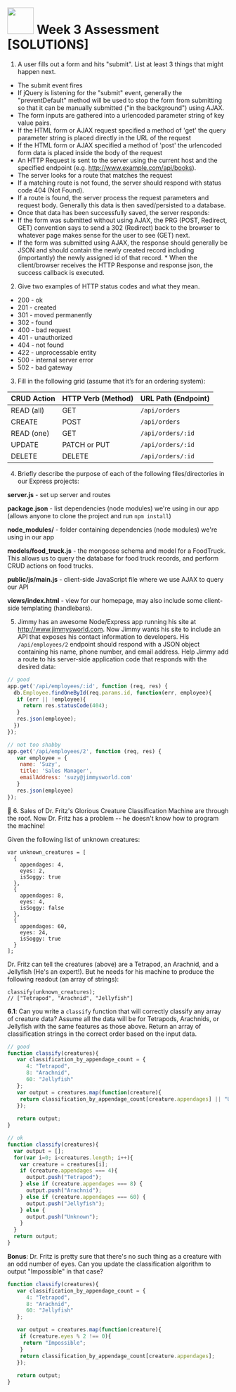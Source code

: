 # <img src="https://cloud.githubusercontent.com/assets/7833470/10899314/63829980-8188-11e5-8cdd-4ded5bcb6e36.png" height="60"> Week 3 Assessment [SOLUTIONS]

1. A user fills out a form and hits "submit". List at least 3 things that might happen next.

  * The submit event fires
   * If jQuery is listening for the "submit" event, generally the "preventDefault" method will be used to stop the form from submitting so that it can be manually submitted ("in the background") using AJAX.
  * The form inputs are gathered into a urlencoded parameter string of key value pairs.
   * If the HTML form or AJAX request specified a method of 'get' the query parameter string is placed directly in the URL of the request
   * If the HTML form or AJAX specified a method of 'post' the urlencoded form data is placed inside the body of the request
  * An HTTP Request is sent to the server using the current host and the specified endpoint (e.g. http://www.example.com/api/books).
  * The server looks for a route that matches the request
  * If a matching route is not found, the server should respond with status code 404 (Not Found).
  * If a route is found, the server process the request parameters and request body. Generally this data is then saved/persisted to a database.
  * Once that data has been successfully saved, the server responds:
   * If the form was submitted without using AJAX, the PRG (POST, Redirect, GET) convention says to send a 302 (Redirect) back to the browser to whatever page makes sense for the user to see (GET) next.
   * If the form was submitted using AJAX, the response should generally be JSON and should contain the newly created record including (importantly) the newly assigned id of that record.
    * When the client/browser receives the HTTP Response and response json, the success callback is executed.

2. Give two examples of HTTP status codes and what they mean.

  * 200 - ok
  * 201 - created
  * 301 - moved permanently
  * 302 - found
  * 400 - bad request
  * 401 - unauthorized
  * 404 - not found
  * 422 - unprocessable entity
  * 500 - internal server error
  * 502 - bad gateway

3. Fill in the following grid (assume that it’s for an ordering system):

  | CRUD Action | HTTP Verb (Method) | URL Path (Endpoint) |
  | :--- | :--- | :--- |
  | READ (all) | GET | `/api/orders` |
  | CREATE | POST | `/api/orders` |
  | READ (one) | GET | `/api/orders/:id` |
  | UPDATE | PATCH or PUT | `/api/orders/:id` |
  | DELETE | DELETE | `/api/orders/:id` |

4. Briefly describe the purpose of each of the following files/directories in our Express projects:

  **server.js** - set up server and routes

  **package.json** - list dependencies (node modules) we're using in our app (allows anyone to clone the project and run `npm install`)

  **node_modules/** - folder containing dependencies (node modules) we're using in our app
  
  **models/food_truck.js**  - the mongoose schema and model for a FoodTruck. This allows us to query the database for food truck records, and perform CRUD actions on food trucks.

  **public/js/main.js** - client-side JavaScript file where we use AJAX to query our API

  **views/index.html** - view for our homepage, may also include some client-side templating (handlebars).

5. Jimmy has an awesome Node/Express app running his site at http://www.jimmysworld.com. Now Jimmy wants his site to include an API that exposes his contact information to developers. His `/api/employees/2` endpoint should respond with a JSON object containing his name, phone number, and email address. Help Jimmy add a route to his server-side application code that responds with the desired data:

  ```js
  // good
  app.get('/api/employees/:id', function (req, res) {
    db.Employee.findOneById(req.params.id, function(err, employee){
     if (err || !employee){
       return res.statusCode(404);
     }
     res.json(employee);
    })
  });
  
  // not too shabby
  app.get('/api/employees/2', function (req, res) {
     var employee = {
      name: 'Suzy',
      title: 'Sales Manager',
      emailAddress: 'suzy@jimmysworld.com'
     }
     res.json(employee)
  });

  ```

6. Sales of Dr. Fritz's Glorious Creature Classification Machine are through the roof. Now Dr. Fritz has a problem -- he doesn't know how to program the machine!

Given the following list of unknown creatures:

  ```
  var unknown_creatures = [
    {
      appendages: 4,
      eyes: 2,
      isSoggy: true
    },
    {
      appendages: 8,
      eyes: 4,
      isSoggy: false
    },
    {
      appendages: 60,
      eyes: 24,
      isSoggy: true
    }
  ];
  ```

Dr. Fritz can tell the creatures (above) are a Tetrapod, an Arachnid, and a Jellyfish (He's an expert!). But he needs for his machine to produce the following readout (an array of strings): 

  ```
  classify(unknown_creatures);
  // ["Tetrapod", "Arachnid", "Jellyfish"]
  ```

**6.1**: Can you write a `classify` function that will correctly classify any array of creature data? Assume all the data will be for Tetrapods, Arachnids, or Jellyfish with the same features as those above. Return an array of classification strings in the correct order based on the input data.

```js
// good
function classify(creatures){
   var classification_by_appendage_count = {
      4: "Tetrapod",
      8: "Arachnid",
      60: "Jellyfish"
   };
   var output = creatures.map(function(creature){
    return classification_by_appendage_count[creature.appendages] || "Unknown";
   });
   
   return output;
}

// ok
function classify(creatures){
  var output = [];
  for(var i=0; i<creatures.length; i++){
    var creature = creatures[i];
    if (creature.appendages === 4){
      output.push("Tetrapod");
    } else if (creature.appendages === 8) {
      output.push("Arachnid");
    } else if (creature.appendages === 60) {
      output.push("Jellyfish");
    } else {
      output.push("Unknown");
    }
  }
  return output;
}
```


**Bonus**: Dr. Fritz is pretty sure that there's no such thing as a creature with an odd number of eyes. Can you update the classification algorithm to output "Impossible" in that case?

```js
function classify(creatures){
   var classification_by_appendage_count = {
      4: "Tetrapod",
      8: "Arachnid",
      60: "Jellyfish"
   };

   var output = creatures.map(function(creature){
    if (creature.eyes % 2 !== 0){
     return "Impossible";
    }
    return classification_by_appendage_count[creature.appendages];
   });
   
   return output;
}
```

